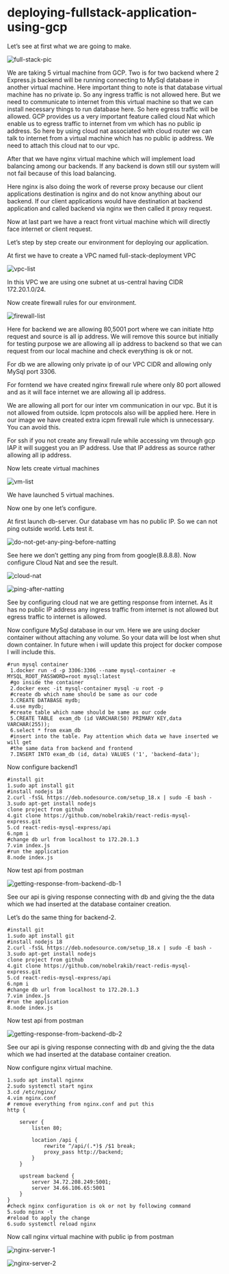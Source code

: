 # deploying-fullstack-application-using-gcp
Let’s see at first what we are going to make.

![full-stack-pic](https://github.com/nobelrakib/deploying-fullstack-application-using-gcp/assets/53372696/98aebf4e-d65d-423c-b60a-31081bb12a3f)

We are taking 5 virtual machine from GCP. Two is for two backend where 2 Express.js backend will be running connecting to MySql database in another virtual machine. Here important thing to note is that database virtual machine has no private ip. So any ingress traffic is not allowed here. But we need to communicate to internet from this virtual machine so that we can install necessary things to run database here. So here egress traffic will be allowed. GCP provides us a very important feature called cloud Nat which enable us to egress traffic to internet from vm which has no public ip address. So here by using cloud nat associated with cloud router we can talk to internet from a virtual machine which has no public ip address. We need to attach this cloud nat to our vpc.

After that we have nginx virtual machine which will implement load balancing among our backends. If any backend is down still our system will not fail because of this load balancing.

Here nginx is also doing the work of reverse proxy because our client applications destination is nginx and do not know anything about our backend. If our client applications would have destination at backend application and called backend via nginx we then called it proxy request.

Now at last part we have a react front virtual machine which will directly face internet or client request.

Let’s step by step create our environment for deploying our application.

At first we have to create a VPC named full-stack-deployment VPC

![vpc-list](https://github.com/nobelrakib/deploying-fullstack-application-using-gcp/assets/53372696/c4ff0c73-e404-44d5-89fd-23b5b528c317)

In this VPC we are using one subnet at us-central having CIDR 172.20.1.0/24.

Now create firewall rules for our environment.

![firewall-list](https://github.com/nobelrakib/deploying-fullstack-application-using-gcp/assets/53372696/8b7e1b91-2b4e-456e-9c68-55b581a6eb9b)

Here for backend we are allowing 80,5001 port where we can initiate http request and source is all ip address. We will remove this source but initially for testing purpose we are allowing all ip address to backend so that we can request from our local machine and check everything is ok or not.

For db we are allowing only private ip of our VPC CIDR and allowing only MySql port 3306.

For forntend we have created nginx firewall rule where only 80 port allowed and as it will face internet we are allowing all ip address.

We are allowing all port for our inter vm communication in our vpc. But it is not allowed from outside. Icpm protocols also will be applied here. Here in our image we have created extra icpm firewall rule which is unnecessary. You can avoid this.

For ssh if you not create any firewall rule while accessing vm through gcp IAP it will suggest you an IP address. Use that IP address as source rather allowing all ip address.

Now lets create virtual machines

![vm-list](https://github.com/nobelrakib/deploying-fullstack-application-using-gcp/assets/53372696/cde34e69-cf8b-4036-bf0d-0f1dc1fb45de)

We have launched 5 virtual machines.

Now one by one let’s configure.

At first launch db-server. Our database vm has no public IP. So we can not ping outside world. Lets test it.

![do-not-get-any-ping-before-natting](https://github.com/nobelrakib/deploying-fullstack-application-using-gcp/assets/53372696/49d10048-347e-4120-a45b-412d566b08fe)


See here we don’t getting any ping from from google(8.8.8.8). Now configure Cloud Nat and see the result.

![cloud-nat](https://github.com/nobelrakib/deploying-fullstack-application-using-gcp/assets/53372696/99014d89-8e9c-4d2f-b49c-22891c53f145)

![ping-after-natting](https://github.com/nobelrakib/deploying-fullstack-application-using-gcp/assets/53372696/36b053a1-fbfd-422a-8494-4ea526ab0d59)

See by configuring cloud nat we are getting response from internet. As it has no public IP address any ingress traffic from internet is not allowed but egress traffic to internet is allowed.

Now configure MySql database in our vm. Here we are using docker container without attaching any volume. So your data will be lost when shut down container. In future when i will update this project for docker compose I will include this.

```
#run mysql container
 1.docker run -d -p 3306:3306 --name mysql-container -e MYSQL_ROOT_PASSWORD=root mysql:latest
 #go inside the container
 2.docker exec -it mysql-container mysql -u root -p
 #create db which name should be same as our code
 3.CREATE DATABASE mydb;
 4.use mydb;
 #create table which name should be same as our code
 5.CREATE TABLE  exam_db (id VARCHAR(50) PRIMARY KEY,data VARCHAR(255));
 6.select * from exam_db
 #insert into the table. Pay attention which data we have inserted we will get
 #the same data from backend and frontend
 7.INSERT INTO exam_db (id, data) VALUES ('1', 'backend-data');
```

Now configure backend1

```
#install git
1.sudo apt install git
#install nodejs 18
2.curl -fsSL https://deb.nodesource.com/setup_18.x | sudo -E bash -
3.sudo apt-get install nodejs
clone project from github
4.git clone https://github.com/nobelrakib/react-redis-mysql-express.git
5.cd react-redis-mysql-express/api
6.npm i
#change db url from localhost to 172.20.1.3
7.vim index.js
#run the application
8.node index.js
```

Now test api from postman

![getting-response-from-backend-db-1](https://github.com/nobelrakib/deploying-fullstack-application-using-gcp/assets/53372696/3c3325f2-e6d1-47fa-89a0-8a8ab407c78e)

See our api is giving response connecting with db and giving the the data which we had inserted at the database container creation.

Let’s do the same thing for backend-2.

```
#install git
1.sudo apt install git
#install nodejs 18
2.curl -fsSL https://deb.nodesource.com/setup_18.x | sudo -E bash -
3.sudo apt-get install nodejs
clone project from github
4.git clone https://github.com/nobelrakib/react-redis-mysql-express.git
5.cd react-redis-mysql-express/api
6.npm i
#change db url from localhost to 172.20.1.3
7.vim index.js
#run the application
8.node index.js
```
Now test api from postman

![getting-response-from-backend-db-2](https://github.com/nobelrakib/deploying-fullstack-application-using-gcp/assets/53372696/3fff4db2-a551-41d9-a3ba-7f3bd217956a)

See our api is giving response connecting with db and giving the the data which we had inserted at the database container creation.

Now configure nginx virtual machine.

```
1.sudo apt install nginnx
2.sudo systemctl start nginx
3.cd /etc/nginx/
4.vim nginx.conf
# remove everything from nginx.conf and put this 
http {

    server {
        listen 80;

        location /api {
            rewrite ^/api/(.*)$ /$1 break;
            proxy_pass http://backend;
        }
    }

    upstream backend {
        server 34.72.208.249:5001;
        server 34.66.106.65:5001
    }
}
#check nginx configuration is ok or not by following command
5.sudo nginx -t
#reload to apply the change
6.sudo systemctl reload nginx
```

Now call nginx virtual machine with public ip from postman

![nginx-server-1](https://github.com/nobelrakib/deploying-fullstack-application-using-gcp/assets/53372696/5dea66d6-d57c-4beb-bf76-176e14dd1c8d)


![nginx-server-2](https://github.com/nobelrakib/deploying-fullstack-application-using-gcp/assets/53372696/37aeb49a-92e2-45ff-b668-b6c24dfb1e6b)
